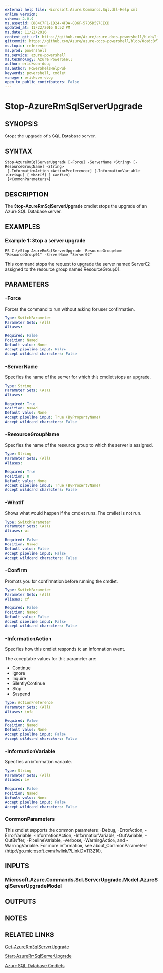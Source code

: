 ```yaml
---
external help file: Microsoft.Azure.Commands.Sql.dll-Help.xml
online version: 
schema: 2.0.0
ms.assetid: B884C7F1-1D24-4FDA-8B6F-57B5D597CECD
updated_at: 11/22/2016 8:52 PM
ms.date: 11/22/2016
content_git_url: https://github.com/Azure/azure-docs-powershell/blob/live/azureps-cmdlets-docs/ResourceManager/AzureRM.Sql/v2.1.0/Stop-AzureRmSqlServerUpgrade.md
gitcommit: https://github.com/Azure/azure-docs-powershell/blob/0cedc8f73bc96cf5ac4c69144e17b3de601fd3cc/azureps-cmdlets-docs/ResourceManager/AzureRM.Sql/v2.1.0/Stop-AzureRmSqlServerUpgrade.md
ms.topic: reference
ms.prod: powershell
ms.service: azure-powershell
ms.technology: Azure PowerShell
author: erickson-doug
ms.author: PowerShellHelpPub
keywords: powershell, cmdlet
manager: erickson-doug
open_to_public_contributors: False
---
```


# Stop-AzureRmSqlServerUpgrade

## SYNOPSIS
Stops the upgrade of a SQL Database server.

## SYNTAX

```
Stop-AzureRmSqlServerUpgrade [-Force] -ServerName <String> [-ResourceGroupName] <String>
 [-InformationAction <ActionPreference>] [-InformationVariable <String>] [-WhatIf] [-Confirm]
 [<CommonParameters>]
```

## DESCRIPTION
The **Stop-AzureRmSqlServerUpgrade** cmdlet stops the upgrade of an Azure SQL Database server.

## EXAMPLES

### Example 1: Stop a server upgrade
```
PS C:\>Stop-AzureRmSqlServerUpgrade -ResourceGroupName "ResourceGroup01" -ServerName "Server02"
```

This command stops the request to upgrade the server named Server02 assigned to the resource group named ResourceGroup01.

## PARAMETERS

### -Force
Forces the command to run without asking for user confirmation.

```yaml
Type: SwitchParameter
Parameter Sets: (All)
Aliases: 

Required: False
Position: Named
Default value: None
Accept pipeline input: False
Accept wildcard characters: False
```

### -ServerName
Specifies the name of the server for which this cmdlet stops an upgrade.

```yaml
Type: String
Parameter Sets: (All)
Aliases: 

Required: True
Position: Named
Default value: None
Accept pipeline input: True (ByPropertyName)
Accept wildcard characters: False
```

### -ResourceGroupName
Specifies the name of the resource group to which the server is assigned.

```yaml
Type: String
Parameter Sets: (All)
Aliases: 

Required: True
Position: 0
Default value: None
Accept pipeline input: True (ByPropertyName)
Accept wildcard characters: False
```

### -WhatIf
Shows what would happen if the cmdlet runs.
The cmdlet is not run.

```yaml
Type: SwitchParameter
Parameter Sets: (All)
Aliases: wi

Required: False
Position: Named
Default value: False
Accept pipeline input: False
Accept wildcard characters: False
```

### -Confirm
Prompts you for confirmation before running the cmdlet.

```yaml
Type: SwitchParameter
Parameter Sets: (All)
Aliases: cf

Required: False
Position: Named
Default value: False
Accept pipeline input: False
Accept wildcard characters: False
```

### -InformationAction
Specifies how this cmdlet responds to an information event.

The acceptable values for this parameter are:

- Continue
- Ignore
- Inquire
- SilentlyContinue
- Stop
- Suspend

```yaml
Type: ActionPreference
Parameter Sets: (All)
Aliases: infa

Required: False
Position: Named
Default value: None
Accept pipeline input: False
Accept wildcard characters: False
```

### -InformationVariable
Specifies an information variable.

```yaml
Type: String
Parameter Sets: (All)
Aliases: iv

Required: False
Position: Named
Default value: None
Accept pipeline input: False
Accept wildcard characters: False
```

### CommonParameters
This cmdlet supports the common parameters: -Debug, -ErrorAction, -ErrorVariable, -InformationAction, -InformationVariable, -OutVariable, -OutBuffer, -PipelineVariable, -Verbose, -WarningAction, and -WarningVariable. For more information, see about_CommonParameters (http://go.microsoft.com/fwlink/?LinkID=113216).

## INPUTS

### Microsoft.Azure.Commands.Sql.ServerUpgrade.Model.AzureSqlServerUpgradeModel

## OUTPUTS

## NOTES

## RELATED LINKS

[Get-AzureRmSqlServerUpgrade](xref:ResourceManager/AzureRM.Sql/v2.1.0/Get-AzureRmSqlServerUpgrade.md)

[Start-AzureRmSqlServerUpgrade](xref:ResourceManager/AzureRM.Sql/v2.1.0/Start-AzureRmSqlServerUpgrade.md)

[Azure SQL Database Cmdlets](xref:ResourceManager/AzureRM.Sql/v2.1.0/AzureRM.Sql.md)


